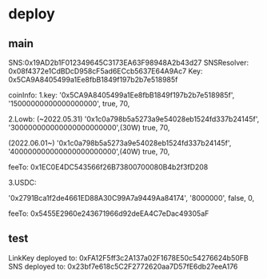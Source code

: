 # deploy 

## main
SNS:0x19AD2b1F012349645C3173EA63F98948A2b43d27
SNSResolver:
0x08f4372e1CdBDcD958cF5ad6ECcb5637E64A9Ac7
Key:
0x5CA9A8405499a1Ee8fbB1849f197b2b7e518985f

coinInfo:
1.key:
'0x5CA9A8405499a1Ee8fbB1849f197b2b7e518985f',
'15000000000000000000',
true,
70,

2.Lowb:
(~2022.05.31)
'0x1c0a798b5a5273a9e54028eb1524fd337b24145f',
'300000000000000000000000',(30W)
true,
70,

(2022.06.01~)
'0x1c0a798b5a5273a9e54028eb1524fd337b24145f',
'400000000000000000000000',(40W)
true,
70,

feeTo:
0x1EC0E4DC543566f26B73800700080B4b2f3fD208

3.USDC:

'0x2791Bca1f2de4661ED88A30C99A7a9449Aa84174',
'8000000',
false,
0,

feeTo:
0x5455E2960e243671966d92deEA4C7eDac49305aF

## test
LinkKey deployed to: 0xFA12F5ff3c2A137a02F1678E50c54276624b50FB
SNS deployed to: 0x23bf7e618c5C2F2772620aa7D57fE6db27eeA176
